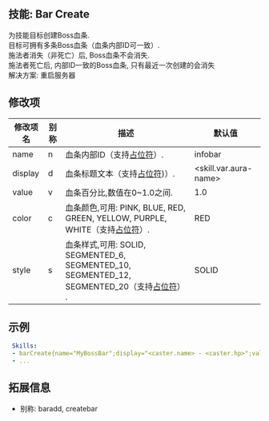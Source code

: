 技能: Bar Create
--------------------------

为技能目标创建Boss血条.  
目标可拥有多条Boss血条（血条内部ID可一致）.  
施法者消失（非死亡）后, Boss血条不会消失.  
施法者死亡后, 内部ID一致的Boss血条, 只有最近一次创建的会消失  
解决方案: 重启服务器

修改项
----------

| 修改项名 | 别称    | 描述                                                                                                    | 默认值 |
|-----------|------------|----------------------------------------------------------------------------------------------------------------|---------------|
| name      | n       | 血条内部ID（支持[占位符](/技能/占位符)）.                                                                                            | infobar                     |
| display   | d       | 血条标题文本（支持[占位符](/技能/占位符))）.                                                                                      | &lt;skill.var.aura-name&gt; |
| value     | v       | 血条百分比,数值在0~1.0之间.                                                             | 1.0                         |
| color     | c       | 血条颜色,可用: PINK, BLUE, RED, GREEN, YELLOW, PURPLE, WHITE（支持[占位符](/技能/占位符)）.                     | RED                         |
| style     | s       | 血条样式,可用: SOLID, SEGMENTED_6, SEGMENTED_10, SEGMENTED_12, SEGMENTED_20（支持[占位符](/技能/占位符)） . | SOLID                       |

示例
--------

```yaml
 Skills:
 - barCreate{name="MyBossBar";display="<caster.name> - <caster.hp>";value=1.0;color=BLUE;style=SEGMENTED_6} @self ~onSpawn
 - ...
```

拓展信息
-------

- 别称: baradd, createbar